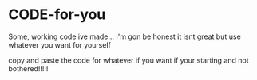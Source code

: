 # CODE-for-you
Some, working code ive made... I'm gon be honest it isnt great but use whatever you want for yourself

copy and paste the code for whatever if you want if your starting and not bothered!!!!!
